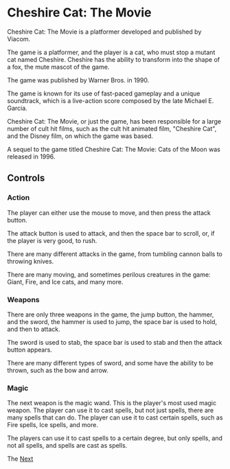 # Cheshire Cat: The Movie

Cheshire Cat: The Movie is a platformer developed and published by Viacom.

The game is a platformer, and the player is a cat, who must stop a mutant cat named Cheshire. Cheshire has the ability to transform into the shape of a fox, the mute mascot of the game.

The game was published by Warner Bros. in 1990.

The game is known for its use of fast-paced gameplay and a unique soundtrack, which is a live-action score composed by the late Michael E. Garcia.

Cheshire Cat: The Movie, or just the game, has been responsible for a large number of cult hit films, such as the cult hit animated film, "Cheshire Cat", and the Disney film, on which the game was based.

A sequel to the game titled Cheshire Cat: The Movie: Cats of the Moon was released in 1996.

## Controls

### Action

The player can either use the mouse to move, and then press the attack button.

The attack button is used to attack, and then the space bar to scroll, or, if the player is very good, to rush.

There are many different attacks in the game, from tumbling cannon balls to throwing knives.

There are many moving, and sometimes perilous creatures in the game: Giant, Fire, and Ice cats, and many more.

### Weapons

There are only three weapons in the game, the jump button, the hammer, and the sword, the hammer is used to jump, the space bar is used to hold, and then to attack.

The sword is used to stab, the space bar is used to stab and then the attack button appears.

There are many different types of sword, and some have the ability to be thrown, such as the bow and arrow.

### Magic

The next weapon is the magic wand. This is the player's most used magic weapon. The player can use it to cast spells, but not just spells, there are many spells that can do. The player can use it to cast certain spells, such as Fire spells, Ice spells, and more.

The players can use it to cast spells to a certain degree, but only spells, and not all spells, and spells are cast as spells.

The
[Next](105.md)